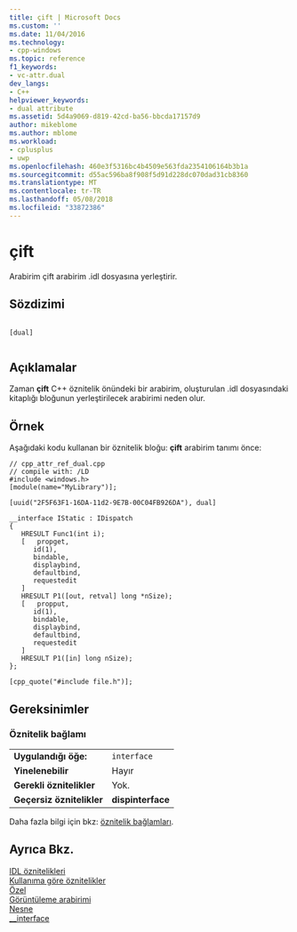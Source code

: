 ```yaml
---
title: çift | Microsoft Docs
ms.custom: ''
ms.date: 11/04/2016
ms.technology:
- cpp-windows
ms.topic: reference
f1_keywords:
- vc-attr.dual
dev_langs:
- C++
helpviewer_keywords:
- dual attribute
ms.assetid: 5d4a9069-d819-42cd-ba56-bbcda17157d9
author: mikeblome
ms.author: mblome
ms.workload:
- cplusplus
- uwp
ms.openlocfilehash: 460e3f5316bc4b4509e563fda2354106164b3b1a
ms.sourcegitcommit: d55ac596ba8f908f5d91d228dc070dad31cb8360
ms.translationtype: MT
ms.contentlocale: tr-TR
ms.lasthandoff: 05/08/2018
ms.locfileid: "33872386"
---
```

# <a name="dual"></a>çift
Arabirim çift arabirim .idl dosyasına yerleştirir.  
  
## <a name="syntax"></a>Sözdizimi  
  
```  
  
[dual]  
  
```  
  
## <a name="remarks"></a>Açıklamalar  
 Zaman **çift** C++ öznitelik önündeki bir arabirim, oluşturulan .idl dosyasındaki kitaplığı bloğunun yerleştirilecek arabirimi neden olur.  
  
## <a name="example"></a>Örnek  
 Aşağıdaki kodu kullanan bir öznitelik bloğu: **çift** arabirim tanımı önce:  
  
```  
// cpp_attr_ref_dual.cpp  
// compile with: /LD  
#include <windows.h>  
[module(name="MyLibrary")];  
  
[uuid("2F5F63F1-16DA-11d2-9E7B-00C04FB926DA"), dual]  
  
__interface IStatic : IDispatch   
{  
   HRESULT Func1(int i);  
   [   propget,   
      id(1),   
      bindable,   
      displaybind,   
      defaultbind,   
      requestedit  
   ]   
   HRESULT P1([out, retval] long *nSize);  
   [   propput,   
      id(1),   
      bindable,   
      displaybind,   
      defaultbind,   
      requestedit  
   ]   
   HRESULT P1([in] long nSize);      
};  
  
[cpp_quote("#include file.h")];  
```  
  
## <a name="requirements"></a>Gereksinimler  
  
### <a name="attribute-context"></a>Öznitelik bağlamı  
  
|||  
|-|-|  
|**Uygulandığı öğe:**|`interface`|  
|**Yinelenebilir**|Hayır|  
|**Gerekli öznitelikler**|Yok.|  
|**Geçersiz öznitelikler**|**dispinterface**|  
  
 Daha fazla bilgi için bkz: [öznitelik bağlamları](../windows/attribute-contexts.md).  
  
## <a name="see-also"></a>Ayrıca Bkz.  
 [IDL öznitelikleri](../windows/idl-attributes.md)   
 [Kullanıma göre öznitelikler](../windows/attributes-by-usage.md)   
 [Özel](../windows/custom-cpp.md)   
 [Görüntüleme arabirimi](../windows/dispinterface.md)   
 [Nesne](../windows/object-cpp.md)   
 [__interface](../cpp/interface.md)   
